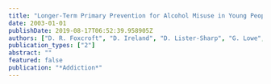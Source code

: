 ```yaml
---
title: "Longer-Term Primary Prevention for Alcohol Misuse in Young People: A Systematic Review"
date: 2003-01-01
publishDate: 2019-08-17T06:52:39.958905Z
authors: ["D. R. Foxcroft", "D. Ireland", "D. Lister-Sharp", "G. Lowe", "R. Breen"]
publication_types: ["2"]
abstract: ""
featured: false
publication: "*Addiction*"
---
```


